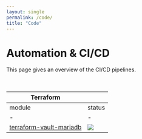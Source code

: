 ```yaml
---
layout: single
permalink: /code/
title: "Code"
---
```


# Automation & CI/CD

This page gives an overview of the CI/CD pipelines.  
<br><br>

| Terraform | |
|-|-|
|module|status|
|-|-|
|[terraform-vault-mariadb](https://github.com/repping/terraform-vault-mariadb)|![](https://github.com/repping/terraform-vault-mariadb/actions/workflows/terraform.yml/badge.svg?branch=main)|
